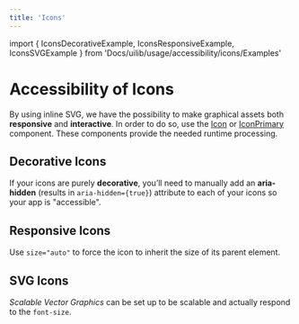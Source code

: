 ```yaml
---
title: 'Icons'
---
```


import {
IconsDecorativeExample,
IconsResponsiveExample,
IconsSVGExample
} from 'Docs/uilib/usage/accessibility/icons/Examples'

# Accessibility of Icons

By using inline SVG, we have the possibility to make graphical assets both **responsive** and **interactive**. In order to do so, use the [Icon](/uilib/components/icon) or [IconPrimary](/uilib/components/icon-primary) component. These components provide the needed runtime processing.

## Decorative Icons

If your icons are purely **decorative**, you’ll need to manually add an **aria-hidden** (results in `aria-hidden={true}`) attribute to each of your icons so your app is "accessible".

<IconsDecorativeExample />

## Responsive Icons

Use `size="auto"` to force the icon to inherit the size of its parent element.

<IconsResponsiveExample />

## SVG Icons

_Scalable Vector Graphics_ can be set up to be scalable and actually respond to the `font-size`.

<IconsSVGExample />
